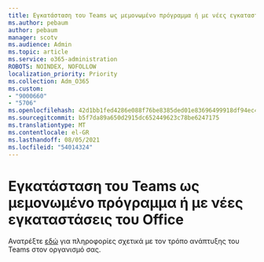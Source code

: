 ```yaml
---
title: Εγκατάσταση του Teams ως μεμονωμένο πρόγραμμα ή με νέες εγκαταστάσεις του Office
ms.author: pebaum
author: pebaum
manager: scotv
ms.audience: Admin
ms.topic: article
ms.service: o365-administration
ROBOTS: NOINDEX, NOFOLLOW
localization_priority: Priority
ms.collection: Adm_O365
ms.custom:
- "9000660"
- "5706"
ms.openlocfilehash: 42d1bb1fed4286e088f76be8385ded01e83696499918df94ec438ae84fbede7c
ms.sourcegitcommit: b5f7da89a650d2915dc652449623c78be6247175
ms.translationtype: MT
ms.contentlocale: el-GR
ms.lasthandoff: 08/05/2021
ms.locfileid: "54014324"
---
```

# <a name="install-teams-as-standalone-or-with-new-office-installs"></a>Εγκατάσταση του Teams ως μεμονωμένο πρόγραμμα ή με νέες εγκαταστάσεις του Office

Ανατρέξτε [εδώ](https://docs.microsoft.com/alchemyinsights/installing-teams-as-standalone-or-with-new-existing-office-installs) για πληροφορίες σχετικά με τον τρόπο ανάπτυξης του Teams στον οργανισμό σας.
